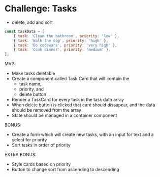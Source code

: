 # Challenge: Tasks 
- delete, add and sort

```jsx
const taskData = [
    { task: 'Clean the bathroom', priority: 'low' },
    { task: 'Walk the dog', priority: 'high' },
    { task: 'Do codewars', priority: 'very high' },
    { task: 'Cook dinner', priority: 'medium' },
];
```

MVP:

- Make tasks deletable
- Create a component called Task Card that will contain the
    - task name,
    - priority, and
    - delete button
- Render a TaskCard for every task in the task data array
- When delete button is clicked that card should dissapear, and the data should be removed from the array
- State should be managed in a container component

BONUS:

- Create a form which will create new tasks, with an input for text and a select for priority
- Sort tasks in order of priority

EXTRA BONUS:

- Style cards based on priority
- Button to change sort from ascending to descending